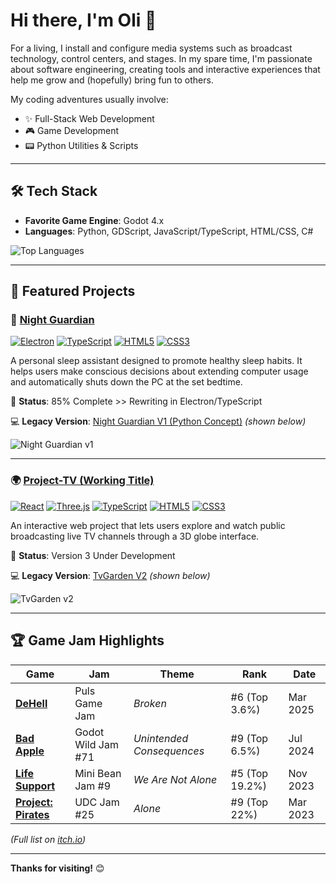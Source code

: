 # Hi there, I'm Oli 👋  

For a living, I install and configure media systems such as broadcast technology, control centers, and stages. In my spare time, I'm passionate about software engineering, creating tools and interactive experiences that help me grow and (hopefully) bring fun to others.

My coding adventures usually involve:
- ✨ Full-Stack Web Development
- 🎮 Game Development
- 📟 Python Utilities & Scripts

---

## 🛠️ Tech Stack  
- **Favorite Game Engine**: Godot 4.x
- **Languages**: Python, GDScript, JavaScript/TypeScript, HTML/CSS, C#

![Top Languages](https://github-readme-stats.vercel.app/api/top-langs/?username=OliPohl&layout=compact&theme=radical&hide_border=true)  

---

## 🚀 Featured Projects  

### 🌙 [Night Guardian](https://github.com/OliPohl/night-guardian)  
[![Electron](https://img.shields.io/badge/Electron-47848F?logo=electron&logoColor=white)]() [![TypeScript](https://img.shields.io/badge/TypeScript-3178C6?logo=typescript&logoColor=white)]() [![HTML5](https://img.shields.io/badge/HTML5-E34F26?logo=html5&logoColor=white)]() [![CSS3](https://img.shields.io/badge/CSS3-1572B6?logo=css3&logoColor=white)]() 

A personal sleep assistant designed to promote healthy sleep habits. It helps users make conscious decisions about extending computer usage and automatically shuts down the PC at the set bedtime.

🚧 **Status**: 85% Complete >> Rewriting in Electron/TypeScript

💻 **Legacy Version**: [Night Guardian V1 (Python Concept)](https://github.com/OliPohl/night-guardian-v1/releases/tag/NightGuardian) *(shown below)*  

![Night Guardian v1](https://olipohl.com/pages/info/images/nightguardian-info/night_guardian_cover.gif)  

---

### 🌍 [Project-TV (Working Title)](https://github.com/OliPohl/project-tv)  
[![React](https://img.shields.io/badge/React-61DAFB?logo=react&logoColor=black)]() [![Three.js](https://img.shields.io/badge/Three.js-000000?logo=three.js&logoColor=white)]() [![TypeScript](https://img.shields.io/badge/TypeScript-3178C6?logo=typescript&logoColor=white)]() [![HTML5](https://img.shields.io/badge/HTML5-E34F26?logo=html5&logoColor=white)]() [![CSS3](https://img.shields.io/badge/CSS3-1572B6?logo=css3&logoColor=white)]()

An interactive web project that lets users explore and watch public broadcasting live TV channels through a 3D globe interface.

🚧 **Status**: Version 3 Under Development  

💻 **Legacy Version**: [TvGarden V2](https://olipohl.com/tvgarden.html) *(shown below)*  

![TvGarden v2](https://olipohl.com/pages/info/images/tvgarden-info/tvgarden_cover.gif)  

---

## 🏆 Game Jam Highlights  
| Game | Jam | Theme | Rank | Date |  
|------|-----|-------|------|------|  
| **[DeHell](https://chocolandtv.itch.io/dehell)** | Puls Game Jam | *Broken* | #6 (Top 3.6%) | Mar 2025 |  
| **[Bad Apple](https://misterixi.itch.io/bad-apple)** | Godot Wild Jam #71 | *Unintended Consequences* | #9 (Top 6.5%) | Jul 2024 |  
| **[Life Support](https://misterixi.itch.io/life-support)** | Mini Bean Jam #9 | *We Are Not Alone* | #5 (Top 19.2%) | Nov 2023 |  
| **[Project: Pirates](https://misterixi.itch.io/project-pirates)** | UDC Jam #25 | *Alone* | #9 (Top 22%) | Mar 2023 |  

*(Full list on [itch.io](https://olipohl.itch.io/))*

---

**Thanks for visiting!** 😊  
